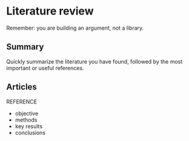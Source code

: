 # Literature review

Remember: you are building an argument, not a library.

## Summary

Quickly summarize the literature you have found, followed by the most important or useful references.

## Articles

REFERENCE

- objective
- methods
- key results
- conclusions